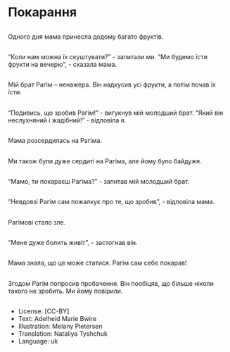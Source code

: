 # Покарання

##
Одного дня мама принесла додому багато фруктів.

##
“Коли нам можна їх скуштувати?” - запитали ми. “Ми будемо їсти фрукти на вечерю”, - сказала мама.

##
Мій брат Рагім – ненажера. Він надкусив усі фрукти, а потім почав їх їсти.

##
“Подивись, що зробив Рагім!” - вигукнув мій молодший брат. “Який він неслухняний і жадібний!” - відповіла я.

##
Мама розсердилась на Рагіма.

##
Ми також були дуже сердиті на Рагіма, але йому було байдуже.

##
“Мамо, ти покараєш Рагіма?” - запитав мій молодший брат.

##
“Невдовзі Рагім сам пожалкує про те, що зробив”, - відповіла мама.

##
Рагімові стало зле.

##
“Мене дуже болить живіт”, - застогнав він.

##
Мама знала, що це може статися. Рагім сам себе покарав!

##
Згодом Рагім попросив пробачення. Він пообіцяв, що більше ніколи такого не зробить. Ми йому повірили.

##
* License: [CC-BY]
* Text: Adelheid Marie Bwire
* Illustration: Melany Pietersen
* Translation: Nataliya Tyshchuk
* Language: uk
